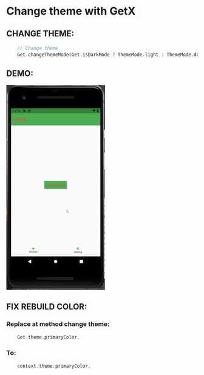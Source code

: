 # Change theme with GetX

## CHANGE THEME:

```dart
	// Change theme
	Get.changeThemeMode(Get.isDarkMode ? ThemeMode.light : ThemeMode.dark);
```

## DEMO:

![IMAGE_DEMO_GIF](https://github.com/huubao2309/change_theme_getx/blob/main/images/demo.gif)

## FIX REBUILD COLOR:

### Replace at method change theme:

```dart
	Get.theme.primaryColor,
```

### To:

```dart
	context.theme.primaryColor,
```
